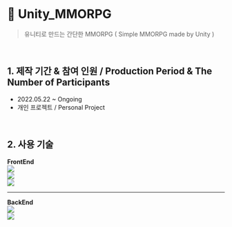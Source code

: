 # :pushpin: Unity_MMORPG
> 유니티로 만드는 간단한 MMORPG ( Simple MMORPG made by Unity )

</br>

## 1. 제작 기간 & 참여 인원 / Production Period & The Number of Participants
- 2022.05.22 ~ Ongoing
- 개인 프로젝트 / Personal Project

</br>

## 2. 사용 기술
**FrontEnd**    
<img src="https://img.shields.io/badge/Unity:2021.3.4f1-E8E8E8?style=flat&logo=Unity&logoColor=black"/>    
<img src="https://img.shields.io/badge/Visual Studio 2022-5C2D91?style=flat&logo=Visual Studio&logoColor=white"/>    
<img src="https://img.shields.io/badge/C%23-00599C?style=flat&logo=Csharp&logoColor=white"/>
***
**BackEnd**   
<img src="https://img.shields.io/badge/Visual Studio 2022-5C2D91?style=flat&logo=Visual Studio&logoColor=white"/>   
<img src="https://img.shields.io/badge/C%23-00599C?style=flat&logo=Csharp&logoColor=white"/>

</br>
